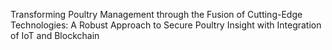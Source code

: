 Transforming Poultry Management through the Fusion of Cutting-Edge Technologies: A Robust Approach to Secure Poultry Insight with Integration of IoT and Blockchain
